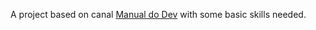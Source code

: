 A project based on canal [Manual do Dev](https://www.youtube.com/watch?v=r9buAwVBDhA&t=1s) with some basic skills needed.
